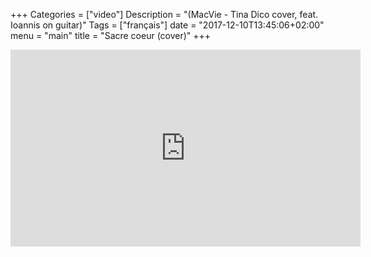 +++
Categories = ["video"]
Description = "(MacVie - Tina Dico cover, feat. Ioannis on guitar)"
Tags = ["français"]
date = "2017-12-10T13:45:06+02:00"
menu = "main"
title = "Sacre coeur (cover)"
+++

<iframe width="560" height="315" src="https://www.youtube.com/embed/Jq-Hsg07E5Q?rel=0&amp;controls=0" frameborder="0" gesture="media" allow="encrypted-media" allowfullscreen></iframe>


